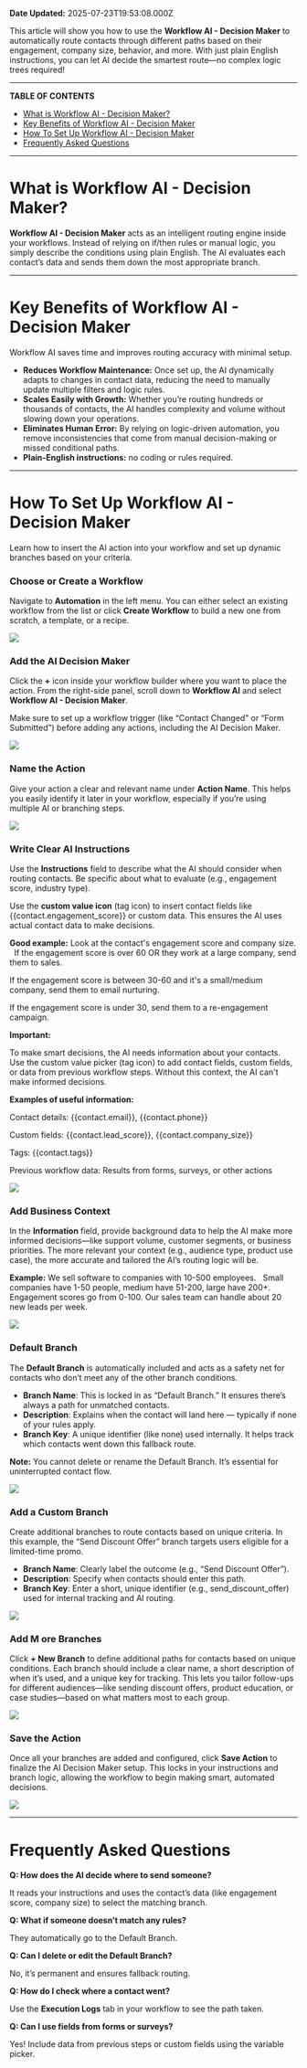 **Date Updated:** 2025-07-23T19:53:08.000Z

This article will show you how to use the **Workflow AI - Decision Maker** to automatically route contacts through different paths based on their engagement, company size, behavior, and more. With just plain English instructions, you can let AI decide the smartest route—no complex logic trees required!

---

**TABLE OF CONTENTS**

* [What is Workflow AI - Decision Maker?](#%E2%80%8B%E2%80%8BWhat-is-Workflow-AI---Decision-Maker?)
* [Key Benefits of Workflow AI - Decision Maker](#Key-Benefits-of-Workflow-AI---Decision-Maker)
* [How To Set Up Workflow AI - Decision Maker](#How-To-Set-Up-Workflow-AI---Decision-Maker)
* [Frequently Asked Questions](#Frequently-Asked-Questions)

---

# **What is Workflow AI - Decision Maker?**

  
**Workflow AI - Decision Maker** acts as an intelligent routing engine inside your workflows. Instead of relying on if/then rules or manual logic, you simply describe the conditions using plain English. The AI evaluates each contact’s data and sends them down the most appropriate branch.

---

# **Key Benefits of Workflow AI - Decision Maker**

  
Workflow AI saves time and improves routing accuracy with minimal setup.

  
* **Reduces Workflow Maintenance:** Once set up, the AI dynamically adapts to changes in contact data, reducing the need to manually update multiple filters and logic rules.
* **Scales Easily with Growth:** Whether you’re routing hundreds or thousands of contacts, the AI handles complexity and volume without slowing down your operations.
* **Eliminates Human Error:** By relying on logic-driven automation, you remove inconsistencies that come from manual decision-making or missed conditional paths.
* **Plain-English instructions:** no coding or rules required.

---

# **How To Set Up Workflow AI - Decision Maker**

  
Learn how to insert the AI action into your workflow and set up dynamic branches based on your criteria.

  
### **Choose or Create a Workflow**

  
Navigate to **Automation** in the left menu. You can either select an existing workflow from the list or click **Create Workflow** to build a new one from scratch, a template, or a recipe.

  
![](https://s3.amazonaws.com/cdn.freshdesk.com/data/helpdesk/attachments/production/155049278232/original/zBrMzFZg9bL3g4cpGMfDcpT4b13-yaTTNg.png?1751534892)
  
  
### **Add the AI Decision Maker**

  
Click the **+** icon inside your workflow builder where you want to place the action. From the right-side panel, scroll down to **Workflow AI** and select **Workflow AI - Decision Maker**.

  
Make sure to set up a workflow trigger (like “Contact Changed” or “Form Submitted”) before adding any actions, including the AI Decision Maker.
  
  
![](https://s3.amazonaws.com/cdn.freshdesk.com/data/helpdesk/attachments/production/155049278516/original/jtmF7ZPjWmVgvIsYPBEjocD9D6u9MEmPvA.png?1751535045)
  
  
### **Name the Action**

  
Give your action a clear and relevant name under **Action Name**. This helps you easily identify it later in your workflow, especially if you’re using multiple AI or branching steps.

  
![](https://s3.amazonaws.com/cdn.freshdesk.com/data/helpdesk/attachments/production/155049278621/original/ekJappkUudF3mFUyu3XBJwM3h6V-uPxbMw.png?1751535105)
  
  
### **Write Clear AI Instructions**

  
Use the **Instructions** field to describe what the AI should consider when routing contacts. Be specific about what to evaluate (e.g., engagement score, industry type).

  
Use the **custom value icon** (tag icon) to insert contact fields like {{contact.engagement\_score}} or custom data. This ensures the AI uses actual contact data to make decisions.

  
**Good example:** Look at the contact's engagement score and company size.
 
If the engagement score is over 60 OR they work at a large company, send them to sales. 

If the engagement score is between 30-60 and it's a small/medium company, send them to email nurturing. 

If the engagement score is under 30, send them to a re-engagement campaign.

  
**Important:**

  
To make smart decisions, the AI needs information about your contacts. Use the custom value picker (tag icon) to add contact fields, custom fields, or data from previous workflow steps. Without this context, the AI can't make informed decisions.

  
**Examples of useful information:**

Contact details: {{contact.email}}, {{contact.phone}}

Custom fields: {{contact.lead_score}}, {{contact.company_size}}

Tags: {{contact.tags}}

Previous workflow data: Results from forms, surveys, or other actions
  
  
![](https://s3.amazonaws.com/cdn.freshdesk.com/data/helpdesk/attachments/production/155049278886/original/-f-OAPOMaCtFuuq1ulJxIoqeGxZZvCIeLg.png?1751535240)
  
  
### **Add Business Context**

  
In the **Information** field, provide background data to help the AI make more informed decisions—like support volume, customer segments, or business priorities. The more relevant your context (e.g., audience type, product use case), the more accurate and tailored the AI’s routing logic will be.

  
**Example:** We sell software to companies with 10-500 employees.
 
Small companies have 1-50 people, medium have 51-200, large have 200+.
 
Engagement scores go from 0-100. Our sales team can handle about 20 new leads per week.
  
  
![](https://s3.amazonaws.com/cdn.freshdesk.com/data/helpdesk/attachments/production/155049278989/original/RDi5Z9gicIPnBnQ7IdIXxsmTLKaDWO26mw.png?1751535298)
  
  
### **Default Branch**

  
The **Default Branch** is automatically included and acts as a safety net for contacts who don’t meet any of the other branch conditions.

  
* **Branch Name**: This is locked in as “Default Branch.” It ensures there’s always a path for unmatched contacts.
* **Description**: Explains when the contact will land here — typically if none of your rules apply.
* **Branch Key**: A unique identifier (like none) used internally. It helps track which contacts went down this fallback route.

  
**Note:** You cannot delete or rename the Default Branch. It’s essential for uninterrupted contact flow.

  
![](https://s3.amazonaws.com/cdn.freshdesk.com/data/helpdesk/attachments/production/155049279785/original/VpVHdVlwn3XfreRU15hw_jWSNNv4jd4EXQ.png?1751535813)
  
  
### **Add a Custom Branch**

  
Create additional branches to route contacts based on unique criteria. In this example, the “Send Discount Offer” branch targets users eligible for a limited-time promo.

  
* **Branch Name**: Clearly label the outcome (e.g., “Send Discount Offer”).
* **Description**: Specify when contacts should enter this path.
* **Branch Key**: Enter a short, unique identifier (e.g., send\_discount\_offer) used for internal tracking and AI routing.

![](https://s3.amazonaws.com/cdn.freshdesk.com/data/helpdesk/attachments/production/155049279653/original/w9ZNYUTkW0lZkuVBVXfD0WQH4gteVzcN0A.png?1751535724)
  
  
### **Add M** **ore Branches**

  
Click **\+ New Branch** to define additional paths for contacts based on unique conditions. Each branch should include a clear name, a short description of when it’s used, and a unique key for tracking. This lets you tailor follow-ups for different audiences—like sending discount offers, product education, or case studies—based on what matters most to each group.

  
![](https://s3.amazonaws.com/cdn.freshdesk.com/data/helpdesk/attachments/production/155049280003/original/6iGQ64wewpo88MJyRNwWX7Hcqx7YiGexUw.png?1751535950)
  
  
### **Save the Action**

  
Once all your branches are added and configured, click **Save Action** to finalize the AI Decision Maker setup. This locks in your instructions and branch logic, allowing the workflow to begin making smart, automated decisions.

  
![](https://s3.amazonaws.com/cdn.freshdesk.com/data/helpdesk/attachments/production/155049280124/original/o3ZPJOOtDkYHS-2poYHl7YZp-_8bDL68aA.png?1751536037)

---

# **Frequently Asked Questions**

  
**Q: How does the AI decide where to send someone?**

It reads your instructions and uses the contact’s data (like engagement score, company size) to select the matching branch.

  
**Q: What if someone doesn’t match any rules?**

They automatically go to the Default Branch.

  
**Q: Can I delete or edit the Default Branch?**

No, it’s permanent and ensures fallback routing.

  
**Q: How do I check where a contact went?**

Use the **Execution Logs** tab in your workflow to see the path taken.

  
**Q: Can I use fields from forms or surveys?**

Yes! Include data from previous steps or custom fields using the variable picker.